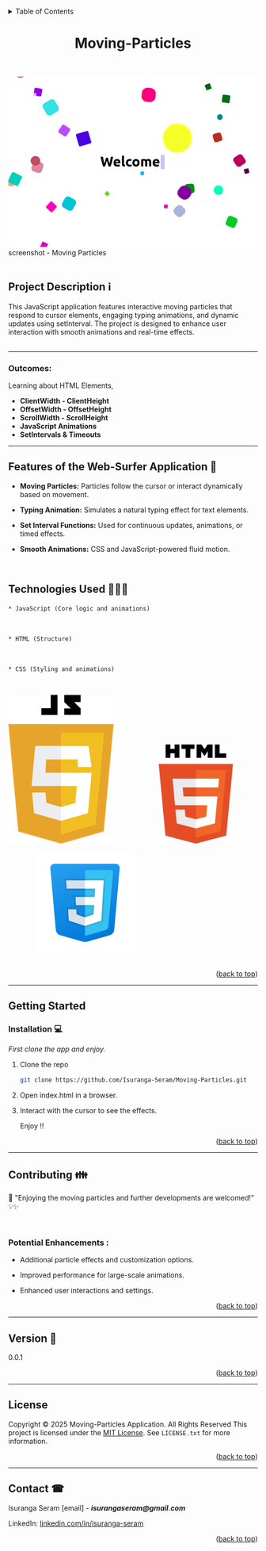 <br>
<!-- TABLE OF CONTENTS -->
<details>
  <summary>Table of Contents</summary>
  <ol>
    <li>
      <a href="#about-the-project">About The Project</a>
      <ul>
        <li><a href="#built-with">Built With</a></li>
      </ul>
    </li>
    <li>
      <a href="#getting-started">Getting Started</a>
      <ul>
        <li><a href="#installation">Installation</a></li>
      </ul>
    </li>
    <li><a href="#contributing">Contributing</a></li>
    <li><a href="#Version">Version</a></li>
    <li><a href="#license">License</a></li>
    <li><a href="#contact">Contact</a></li>
  </ol>
</details>



<!-- ABOUT THE PROJECT -->
<h1 align="center">Moving-Particles</h1>
<br>

![Moving Particles Screenshot][moving-particles]
screenshot - Moving Particles
<br><br>


## Project Description ℹ️
This JavaScript application features interactive moving particles that respond to cursor elements, engaging typing animations, and dynamic updates using setInterval. The project is designed to enhance user interaction with smooth animations and real-time effects.
<br><br>

---

### Outcomes:

Learning about HTML Elements,

* **ClientWidth - ClientHeight**
* **OffsetWidth - OffsetHeight**
* **ScrollWidth - ScrollHeight**
* **JavaScript Animations**
* **SetIntervals & Timeouts**


---
## Features of the Web-Surfer Application 🚀


- **Moving Particles:** Particles follow the cursor or interact dynamically based on movement.


- **Typing Animation:** Simulates a natural typing effect for text elements.


- **Set Interval Functions:** Used for continuous updates, animations, or timed effects.


- **Smooth Animations:** CSS and JavaScript-powered fluid motion.


<br>

## Technologies Used 👩🏻‍💻


    * JavaScript (Core logic and animations)

<br>

    * HTML (Structure)

<br>

    * CSS (Styling and animations)

<br>

![javaScript-url]  &nbsp;&nbsp;&nbsp;&nbsp;&nbsp;&nbsp;&nbsp;&nbsp;&nbsp;&nbsp;&nbsp;&nbsp;&nbsp;&nbsp;&nbsp;&nbsp;&nbsp;&nbsp;&nbsp;&nbsp;&nbsp; <img src="img/html.png" alt="Description" width="150" height="200">
<br><br>
&nbsp;&nbsp;&nbsp;&nbsp;&nbsp;&nbsp;&nbsp;&nbsp;&nbsp;&nbsp;&nbsp;&nbsp;&nbsp; ![css-url]
<br><br>

<p align="right">(<a href="#readme-top">back to top</a>)</p>

<hr>

<!-- GETTING STARTED -->
## Getting Started


### Installation 💻

_First clone the app and enjoy._

1. Clone the repo
   ```bash
   git clone https://github.com/Isuranga-Seram/Moving-Particles.git
   ```

2. Open index.html in a browser.

3. Interact with the cursor to see the effects.

   Enjoy !!


<p align="right">(<a href="#readme-top">back to top</a>)</p>

<hr>

<!-- CONTRIBUTING -->
## Contributing 👪

🚀 "Enjoying the moving particles and further developments are welcomed!" 💡✨

<br>

### Potential Enhancements :

* Additional particle effects and customization options.

* Improved performance for large-scale animations.

* Enhanced user interactions and settings.

<p align="right">(<a href="#readme-top">back to top</a>)</p>

<hr>

<!-- Version -->
## Version 📳

0.0.1

<p align="right">(<a href="#readme-top">back to top</a>)</p>

<hr>

<!-- LICENSE -->
## License

Copyright © 2025 Moving-Particles Application. All Rights Reserved This project is licensed under the [MIT License](LICENSE.txt).
See `LICENSE.txt` for more information.

<p align="right">(<a href="#readme-top">back to top</a>)</p>

<hr>

<!-- CONTACT -->
## Contact ☎

Isuranga Seram [email] - **_isurangaseram@gmail.com_**

LinkedIn: [linkedin.com/in/isuranga-seram](linkedin.com/in/isuranga-seram)

<p align="right">(<a href="#readme-top">back to top</a>)</p>


[moving-particles]: img/moving-particles.png
[javaScript]: https://developer.mozilla.org/en-US/docs/Web/JavaScript
[javaScript-url]: img/js.png
[css-url]: img/css.png